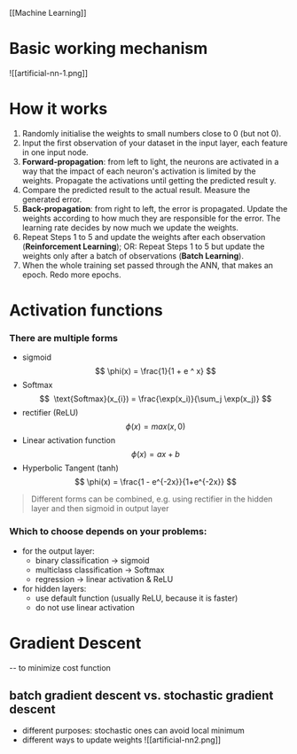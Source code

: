 [[Machine Learning]]
# Basic working mechanism
![[artificial-nn-1.png]]
# How it works
1. Randomly initialise the weights to small numbers close to 0 (but not 0).
2. Input the first observation of your dataset in the input layer, each feature in one input node.
3. **Forward-propagation**: from left to light, the neurons are activated in a way that the impact of each neuron's activation is limited by the weights. Propagate the activations until getting the predicted result y.
4. Compare the predicted result to the actual result. Measure the generated error.
5. **Back-propagation**: from right to left, the error is propagated. Update the weights according to how much they are responsible for the error. The learning rate decides by now much we update the weights.
6. Repeat Steps 1 to 5 and update the weights after each observation (**Reinforcement Learning**); OR: Repeat Steps 1 to 5 but update the weights only after a batch of observations (**Batch Learning**).
7. When the whole training set passed through the ANN, that makes an epoch. Redo more epochs. 

# Activation functions
### There are multiple forms
- sigmoid 
$$
\phi(x) = \frac{1}{1 + e ^ x}
$$
- Softmax
$$
 \text{Softmax}(x_{i}) = \frac{\exp(x_i)}{\sum_j \exp(x_j)}
$$
- rectifier (ReLU)
$$
\phi(x) = max(x, 0)
$$
- Linear activation function
$$
\phi(x) = ax + b
$$
- Hyperbolic Tangent (tanh)
$$
\phi(x) = \frac{1 - e^{-2x}}{1+e^{-2x}}
$$
> Different forms can be combined, e.g. using rectifier in the hidden layer and then sigmoid in output layer

### Which to choose depends on your problems:
- for the output layer:
	- binary classification -> sigmoid
	- multiclass classification -> Softmax
	- regression -> linear activation & ReLU
- for hidden layers: 
	- use default function (usually ReLU, because it is faster)
	- do not use linear activation

# Gradient Descent
-- to minimize cost function
## batch gradient descent vs. stochastic gradient descent
- different purposes: stochastic ones can avoid local minimum 
- different ways to update weights
![[artificial-nn2.png]]
